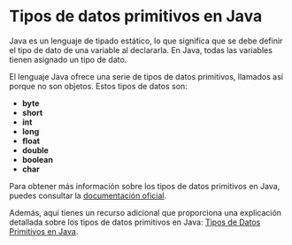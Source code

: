 # Tipos de datos primitivos en Java

Java es un lenguaje de tipado estático, lo que significa que se debe definir el tipo de dato de una variable al declararla. En Java, todas las variables tienen asignado un tipo de dato.

El lenguaje Java ofrece una serie de tipos de datos primitivos, llamados así porque no son objetos. Estos tipos de datos son:

- **byte**
- **short**
- **int**
- **long**
- **float**
- **double**
- **boolean**
- **char**

Para obtener más información sobre los tipos de datos primitivos en Java, puedes consultar la [documentación oficial](https://docs.oracle.com/javase/tutorial/java/nutsandbolts/datatypes.html).

Además, aquí tienes un recurso adicional que proporciona una explicación detallada sobre los tipos de datos primitivos en Java: [Tipos de Datos Primitivos en Java](http://www.manualweb.net/java/tipos-datos-primitivos-java/).

